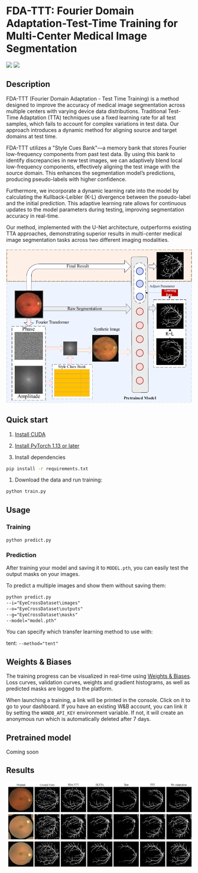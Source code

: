 # FDA-TTT: Fourier Domain Adaptation-Test-Time Training for Multi-Center Medical Image Segmentation
<a href="https://pytorch.org/"><img src="https://img.shields.io/badge/PyTorch-v1.13+-red.svg?logo=PyTorch&style=for-the-badge" /></a>
<a href="#"><img src="https://img.shields.io/badge/python-v3.6+-blue.svg?logo=python&style=for-the-badge" /></a>

## Description
FDA-TTT (Fourier Domain Adaptation - Test Time Training) is a method designed to improve the accuracy of medical image segmentation across multiple centers with varying device data distributions. Traditional Test-Time Adaptation (TTA) techniques use a fixed learning rate for all test samples, which fails to account for complex variations in test data. Our approach introduces a dynamic method for aligning source and target domains at test time.

FDA-TTT utilizes a "Style Cues Bank"—a memory bank that stores Fourier low-frequency components from past test data. By using this bank to identify discrepancies in new test images, we can adaptively blend local low-frequency components, effectively aligning the test image with the source domain. This enhances the segmentation model’s predictions, producing pseudo-labels with higher confidence.

Furthermore, we incorporate a dynamic learning rate into the model by calculating the Kullback-Leibler (K-L) divergence between the pseudo-label and the initial prediction. This adaptive learning rate allows for continuous updates to the model parameters during testing, improving segmentation accuracy in real-time.

Our method, implemented with the U-Net architecture, outperforms existing TTA approaches, demonstrating superior results in multi-center medical image segmentation tasks across two different imaging modalities.


![input and output for a random image in the test dataset](pictures/Main.png)



## Quick start


1. [Install CUDA](https://developer.nvidia.com/cuda-downloads)

2. [Install PyTorch 1.13 or later](https://pytorch.org/get-started/locally/)

3. Install dependencies
```bash
pip install -r requirements.txt
```

1. Download the data and run training:
```bash
python train.py 
```





## Usage


### Training
`python predict.py `



### Prediction

After training your model and saving it to `MODEL.pth`, you can easily test the output masks on your images.


To predict a multiple images and show them without saving them:



```console
python predict.py 
--i="EyeCrossDataset\images"
--o="EyeCrossDataset\outputs"
--g="EyeCrossDataset\masks"
--model="model.pth"
```


You can specify which transfer learning method to use with:

tent: `--method="tent"`



## Weights & Biases

The training progress can be visualized in real-time using [Weights & Biases](https://wandb.ai/).  Loss curves, validation curves, weights and gradient histograms, as well as predicted masks are logged to the platform.

When launching a training, a link will be printed in the console. Click on it to go to your dashboard. If you have an existing W&B account, you can link it
 by setting the `WANDB_API_KEY` environment variable. If not, it will create an anonymous run which is automatically deleted after 7 days.


## Pretrained model
Coming soon



## Results





![network architecture](pictures/results.png)
